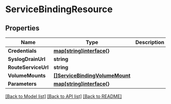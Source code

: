 # ServiceBindingResource

## Properties

Name | Type | Description | Notes
------------ | ------------- | ------------- | -------------
**Credentials** | [**map[string]interface{}**](.md) |  | [optional] 
**SyslogDrainUrl** | **string** |  | [optional] 
**RouteServiceUrl** | **string** |  | [optional] 
**VolumeMounts** | [**[]ServiceBindingVolumeMount**](ServiceBindingVolumeMount.md) |  | [optional] 
**Parameters** | [**map[string]interface{}**](.md) |  | [optional] 

[[Back to Model list]](../README.md#documentation-for-models) [[Back to API list]](../README.md#documentation-for-api-endpoints) [[Back to README]](../README.md)


